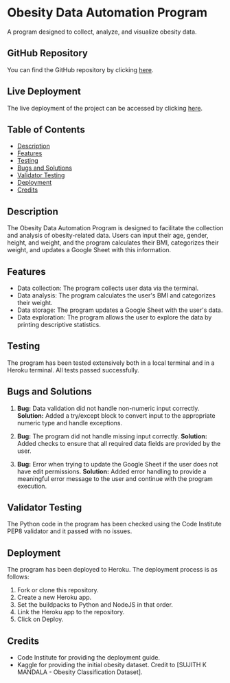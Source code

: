 # Obesity Data Automation Program

A program designed to collect, analyze, and visualize obesity data.

## GitHub Repository <a name="github"></a>

You can find the GitHub repository by clicking [here](https://github.com/1Funso/BMI-check).

## Live Deployment <a name="live"></a>

The live deployment of the project can be accessed by clicking [here](https://bmi-check-1-8c96fcfba012.herokuapp.com/).


## Table of Contents

- [Description](#description)
- [Features](#features)
- [Testing](#testing)
- [Bugs and Solutions](#bugs)
- [Validator Testing](#validator)
- [Deployment](#deployment)
- [Credits](#credits)

## Description <a name="description"></a>

The Obesity Data Automation Program is designed to facilitate the collection and analysis of obesity-related data. Users can input their age, gender, height, and weight, and the program calculates their BMI, categorizes their weight, and updates a Google Sheet with this information.

## Features <a name="features"></a>

- Data collection: The program collects user data via the terminal.
- Data analysis: The program calculates the user's BMI and categorizes their weight.
- Data storage: The program updates a Google Sheet with the user's data.
- Data exploration: The program allows the user to explore the data by printing descriptive statistics.

## Testing <a name="testing"></a>

The program has been tested extensively both in a local terminal and in a Heroku terminal. All tests passed successfully.

## Bugs and Solutions <a name="bugs"></a>

1. **Bug:** Data validation did not handle non-numeric input correctly.
    **Solution:** Added a try/except block to convert input to the appropriate numeric type and handle exceptions.

2. **Bug:** The program did not handle missing input correctly.
    **Solution:** Added checks to ensure that all required data fields are provided by the user.

3. **Bug:** Error when trying to update the Google Sheet if the user does not have edit permissions.
    **Solution:** Added error handling to provide a meaningful error message to the user and continue with the program execution.

## Validator Testing <a name="validator"></a>

The Python code in the program has been checked using the Code Institute PEP8 validator and it passed with no issues.

## Deployment <a name="deployment"></a>

The program has been deployed to Heroku. The deployment process is as follows:

1. Fork or clone this repository.
2. Create a new Heroku app.
3. Set the buildpacks to Python and NodeJS in that order.
4. Link the Heroku app to the repository.
5. Click on Deploy.

## Credits <a name="credits"></a>

- Code Institute for providing the deployment guide.
- Kaggle for providing the initial obesity dataset. Credit to  [SUJITH K MANDALA - Obesity Classification Dataset].

